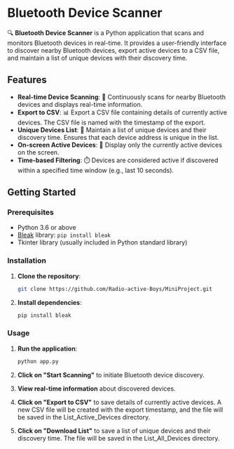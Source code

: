 # Bluetooth Device Scanner

🔍 **Bluetooth Device Scanner** is a Python application that scans and monitors Bluetooth devices in real-time. It provides a user-friendly interface to discover nearby Bluetooth devices, export active devices to a CSV file, and maintain a list of unique devices with their discovery time.

## Features

- **Real-time Device Scanning**: 🔄 Continuously scans for nearby Bluetooth devices and displays real-time information.
- **Export to CSV**: 📊 Export a CSV file containing details of currently active devices. The CSV file is named with the timestamp of the export.
- **Unique Devices List**: 📅 Maintain a list of unique devices and their discovery time. Ensures that each device address is unique in the list.
- **On-screen Active Devices**: 📡 Display only the currently active devices on the screen.
- **Time-based Filtering**: ⏱️ Devices are considered active if discovered within a specified time window (e.g., last 10 seconds).

## Getting Started

### Prerequisites

- Python 3.6 or above
- [Bleak](https://pypi.org/project/bleak/) library: `pip install bleak`
- Tkinter library (usually included in Python standard library)

### Installation

1. **Clone the repository**:

   ```bash
   git clone https://github.com/Radio-active-Boys/MiniProject.git
   ```

2. **Install dependencies**:

   ```bash
   pip install bleak
   ```

### Usage

1. **Run the application**:

   ```bash
   python app.py
   ```

2. **Click on "Start Scanning"** to initiate Bluetooth device discovery.
3. **View real-time information** about discovered devices.
4. **Click on "Export to CSV"** to save details of currently active devices. A new CSV file will be created with the export timestamp, and the file will be saved in the List_Active_Devices directory.
5. **Click on "Download List"** to save a list of unique devices and their discovery time. The file will be saved in the List_All_Devices directory.
